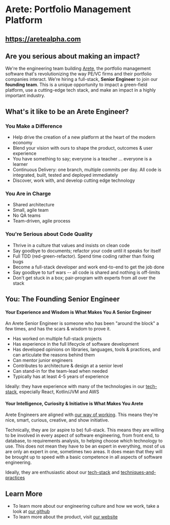 # Arete: Portfolio Management Platform

## https://aretealpha.com



## Are you serious about making an impact? 

We're the engineering team building [Arete](https://aretealpha.com/), the portfolio management software that's revolutionizing the way PE/VC firms and their portfolio companies interact.  We're hiring a full-stack, **Senior Engineer** to join our **founding team**.  This is a unique opportunity to impact a green-field platform, use a cutting-edge tech stack, and make an impact in a highly important industry.



## What's it like to be an Arete Engineer?

### You Make a Difference

- Help drive the creation of a new platform at the heart of the modern economy
- Blend your vision with ours to shape the product, outcomes & user experience
- You have something to say; everyone is a teacher ... everyone is a learner
- Continuous Delivery: one branch, multiple commits per day. All code is integrated, built, tested and deployed immediately
- Discover, work with, and develop cutting edge technology

### You Are in Charge

- Shared architecture
- Small, agile team
- No QA teams
- Team­-driven, agile process

### You're Serious about Code Quality

- Thrive in a culture that values and insists on clean code
- Say goodbye to documents; refactor your code until it speaks for itself
- Full TDD (red-­green-­refactor). Spend time coding rather than fixing bugs
- Become a full­-stack developer and work end­-to-­end to get the job done
- Say goodbye to turf wars -- all code is shared and nothing is off­-limits
- Don't get stuck in a box; pair­-program with experts from all over the stack



## You: The Founding Senior Engineer

#### Your Experience and Wisdom is What Makes You A Senior Engineer

An Arete Senior Engineer is someone who has been "around the block" a few times, and has the scars & wisdom to prove it.

- Has worked on multiple full-stack projects
- Has experience in the full lifecycle of software development
- Has developed opinions on libraries, languages, tools & practices, and can articulate the reasons behind them
- Can mentor junior engineers
- Contributes to architecture & design at a senior level
- Can stand-in for the team-lead when needed
- Typically has at least 4-5 years of experience

Ideally: they have experience with many of the technologies in our [tech-stack](https://github.com/aretealpha/engineering/blob/main/tech-stack.md), especially React, Kotlin/JVM and AWS



#### Your Intelligence, Curiosity & Initiative is What Makes You Arete

Arete Engineers are aligned with [our way of working](https://github.com/aretealpha/engineering/blob/main/engineering-at-arete.md). This means they're nice, smart, curious, creative, and show initiative.

Technically, they are (or aspire to be) full-stack. This means they are willing to be involved in every aspect of software engineering, from front end, to database, to requirements analysis, to helping choose which technology to use. This does not mean they have to be an expert in everything, most of us are only an expert in one, sometimes two areas. It does mean that they will be brought up to speed with a basic competence in all aspects of software engineering.

Ideally, they are enthusiastic about our [tech-stack](https://github.com/aretealpha/engineering/blob/main/tech-stack.md) and [techniques-and-practices](https://github.com/aretealpha/engineering/blob/main/techniques-and-practices.md)



## Learn More

- To learn more about our engineering culture and how we work, take a look at [our github](https://github.com/aretealpha/engineering)
- To learn more about the product, visit [our website](https://aretealpha.com)